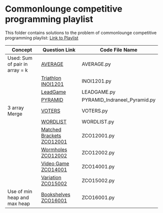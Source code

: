 # Commonlounge competitive programming playlist

This folder contains solutions to the problem of commonlounge competitive programming playlist:
<a href="https://www.commonlounge.com/discussion/5d2822257dfa49328d85fd27cf114441/main?r=fbp&p=cp" target='_blank'>Link to Playlist</a>

|      Concept                  | 			Question Link	    	|	  Code File Name  |
|-------------------------------|-----------------------------------|---------------------|
|Used: Sum of pair in array = k |[AVERAGE](http://opc.iarcs.org.in/index.php/problems/AVERAGE)|AVERAGE.py|
|                               |[Triathlon INOI1201](https://www.codechef.com/IOIPRAC/problems/INOI1201)|INOI1201.py|
|                               |[LeadGame](http://opc.iarcs.org.in/index.php/problems/LEADGAME)|LEADGAME.py|
|                               |[PYRAMID](http://opc.iarcs.org.in/index.php/problems/PYRAMID)|PYRAMID_Indraneel_Pyramid.py|
|3 array Merge                  |[VOTERS](http://opc.iarcs.org.in/index.php/problems/VOTERS)|VOTERS.py|
|                               |[WORDLIST](http://opc.iarcs.org.in/index.php/problems/WORDLIST)|WORDLIST.py|
|                               |[Matched Brackets ZCO12001](https://www.codechef.com/ZCOPRAC/problems/ZCO12001)|ZCO12001.py|
|                               |[Wormholes ZCO12002](https://www.codechef.com/ZCOPRAC/problems/ZCO12002)|ZCO12002.py|
|                               |[Video Game ZCO14001](https://www.codechef.com/ZCOPRAC/problems/ZCO14001)|ZCO14001.py|
|                               |[Variation ZCO15002](https://www.codechef.com/ZCOPRAC/problems/ZCO15002)|ZCO15002.py|
|Use of min heap and max heap   |[Bookshelves ZCO16001](https://www.codechef.com/ZCOPRAC/problems/ZCO16001)|ZCO16001.py|
